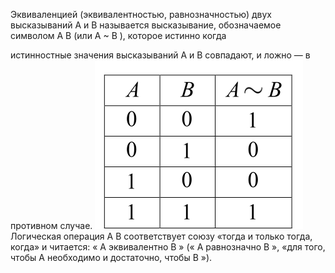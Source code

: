 Эквиваленцией (эквивалентностью, равнозначностью)
двух высказываний A и B называется высказывание, обозначаемое символом A B (или A ~ B  ), которое истинно когда

истинностные значения высказываний A и B совпадают, и ложно — в противном случае.
![](⨺Логика/хранилище/Pasted%20image%2020240202074713.png)
Логическая операция A B соответствует союзу «тогда и
только тогда, когда» и читается: « A эквивалентно B » (« A равнозначно B », «для того, чтобы A необходимо и достаточно, чтобы B »).